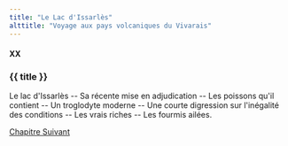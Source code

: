 ```yaml
---
title: "Le Lac d'Issarlès"
alttitle: "Voyage aux pays volcaniques du Vivarais"
---
```


#### XX

### {{ title }}

<div id="tltr">

Le lac d'Issarlès -- Sa récente mise en adjudication -- Les poissons qu'il
contient -- Un troglodyte moderne -- Une courte digression sur l'inégalité des
conditions -- Les vrais riches -- Les fourmis ailées.

</div>

<div id="next">

[Chapitre Suivant](21.html)

</div>
